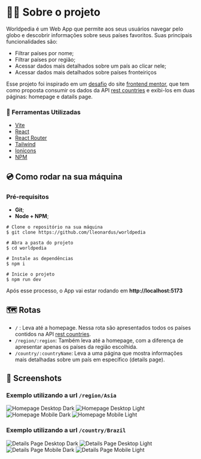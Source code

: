 # 👨‍💻‍ Sobre o projeto

Worldpedia é um Web App que permite aos seus usuários navegar pelo globo e descobrir informações sobre seus países favoritos.
Suas principais funcionalidades são:

- Filtrar países por nome;
- Filtrar países por região;
- Acessar dados mais detalhados sobre um país ao clicar nele;
- Acessar dados mais detalhados sobre países fronteiriços

Esse projeto foi inspirado em um
<a href="https://www.frontendmentor.io/challenges/rest-countries-api-with-color-theme-switcher-5cacc469fec04111f7b848ca" target="_blank">desafio</a>
do site <a href="https://www.frontendmentor.io" target="_blank">frontend mentor</a>, que tem como proposta
consumir os dados da API <a href="https://restcountries.com/" target="_blank">rest countries</a> e exibi-los em duas páginas: homepage e datails page.

### 🧰 Ferramentas Utilizadas

- <a href="https://vitejs.dev/" target="_blank">Vite</a>
- <a href="https://react.dev/" target="_blank">React</a>
- <a href="https://reactrouter.com/en/main" target="_blank">React Router</a>
- <a href="https://tailwindcss.com/" target="_blank">Tailwind</a>
- <a href="https://ionic.io/ionicons" target="_blank">Ionicons</a>
- <a href="https://docs.npmjs.com/downloading-and-installing-node-js-and-npm" target="_blank">NPM</a>

## 💿 Como rodar na sua máquina

### Pré-requisitos

- **Git**;
- **Node + NPM**;

```shell
# Clone o repositório na sua máquina
$ git clone https://github.com/lleonardus/worldpedia

# Abra a pasta do projeto
$ cd worldpedia

# Instale as dependências
$ npm i

# Inicie o projeto
$ npm run dev
```

Após esse processo, o App vai estar rodando em **http://localhost:5173**

## 🗺️ Rotas

- `/` : Leva até a homepage. Nessa rota são apresentados todos os países contidos na API <a href="https://restcountries.com/" target="_blank">rest countries</a>.
- `/region/:region`: Também leva até a homepage, com a diferença de apresentar apenas os países da região escolhida.
- `/country/:countryName`: Leva a uma página que mostra informações mais detalhadas sobre um país em específico (details page).

## 📸 Screenshots

### Exemplo utilizando a url `/region/Asia`

![Homepage Desktop Dark](docs/images/homepage-desktop-dark.png)
![Homepage Desktop Light](docs/images/homepage-desktop-light.png)
![Homepage Mobile Dark](docs/images/homepage-mobile-dark.png)
![Homepage Mobile Light](docs/images/homepage-mobile-light.png)

### Exemplo utilizando a url `/country/Brazil`

![Details Page Desktop Dark](docs/images/details_page-desktop-dark.png)
![Details Page Desktop Light](docs/images/details_page-desktop-light.png)
![Details Page Mobile Dark](docs/images/details_page-mobile-dark.png)
![Details Page Mobile Light](docs/images/details_page-mobile-light.png)
